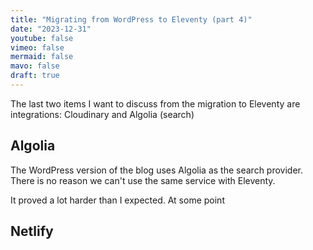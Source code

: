 ```yaml
---
title: "Migrating from WordPress to Eleventy (part 4)"
date: "2023-12-31"
youtube: false
vimeo: false
mermaid: false
mavo: false
draft: true
---
```


The last two items I want to discuss from the migration to Eleventy are integrations: Cloudinary and Algolia (search)

## Algolia

The WordPress version of the blog uses Algolia as the search provider. There is no reason we can't use the same service with Eleventy.

It proved a lot harder than I expected. At some point


## Netlify
